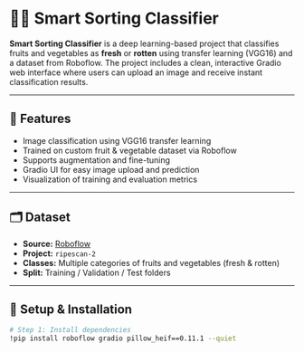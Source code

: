 # 🍎🥦 Smart Sorting Classifier

**Smart Sorting Classifier** is a deep learning-based project that classifies fruits and vegetables as **fresh** or **rotten** using transfer learning (VGG16) and a dataset from Roboflow. The project includes a clean, interactive Gradio web interface where users can upload an image and receive instant classification results.

---

## 📌 Features

- Image classification using VGG16 transfer learning
- Trained on custom fruit & vegetable dataset via Roboflow
- Supports augmentation and fine-tuning
- Gradio UI for easy image upload and prediction
- Visualization of training and evaluation metrics

---

## 🗂️ Dataset

- **Source:** [Roboflow](https://roboflow.com/)
- **Project:** `ripescan-2`
- **Classes:** Multiple categories of fruits and vegetables (fresh & rotten)
- **Split:** Training / Validation / Test folders

---

## 🚀 Setup & Installation

```bash
# Step 1: Install dependencies
!pip install roboflow gradio pillow_heif==0.11.1 --quiet

